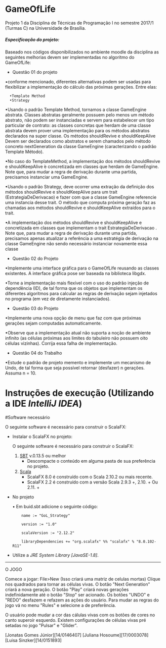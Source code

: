 GameOfLife
==========
Projeto 1 da Disciplina de Técnicas de Programação I no semestre 2017/1 (Turmas C) na Universidade de Brasília.

##### Especificação do projeto:
Baseado nos códigos disponibilizados no ambiente moodle da disciplina as seguintes melhorias devem ser implementadas no algoritmo do GameOfLife:


* Questão 01 do projeto

•conforme mencionado, diferentes alternativas podem ser usadas para flexibilizar a implementação do cálculo das próximas gerações.
    Entre elas:
    
      •Template Method
      •Strategy
      
•Usando o padrão Template Method, tornamos a classe GameEngine abstrata. Classes abstratas geralmente possuem pelo menos um método abstrato, não podem ser instanciadas e servem para estabelecer um tipo particular de contrato:  as classes concretas que herdam de uma classe abstrata devem prover uma implementação para os métodos abstratos declarados na super classe.  Os métodos shouldRevive e shouldKeepAlive
Devem ser declarados como abstratos e serem chamados pelo método concreto nextGeneration da classe GameEngine (caracterizando o padrão Template Método).

•No caso do TemplateMethod, a implementação dos métodos shouldRevive e shouldKeepAlive ́e concretizada em classes que herdam de GameEngine.  Note que, para mudar a regra de derivação durante uma partida, precisamos instanciar uma GameEngine.

•Usando o padrão Strategy, deve ocorrer uma extração da definição dos métodos shouldRevive e shouldKeepAlive para um trait (EstrategiaDeDerivacao) e fazer com que a classe GameEngine referencie uma instancia desse trait. O método que computa próxima geração faz as chamadas aos métodos shouldRevive e shouldKeepAlive extraídos para o trait.

•A implementação dos métodos shouldRevive e shouldKeepAlive e concretizada em classes que implementam o trait EstrategiaDeDerivacao . Note que, para mudar a regra de derivação durante uma partida, precisamos apenas atualizar a referência a uma estratégia de derivação na classe GameEngine não sendo necessário instanciar novamente essa classe
      
      
      
* Questão 02 do Projeto

•Implemente uma interface gráfica para o GameOfLife reusando as classes existentes.  A interface gráfica pose ser baseada na biblioteca libgdx.

•Torne a implementação mais flexível com o uso do padrão injeção de dependência (ID), de tal forma que os objetos que implementam os diferentes algoritmos para calcular as regras de derivação sejam injetados no programa (em vez de diretamente instanciados).




* Questão 03 do Projeto

•Implemente uma nova opção de menu que faz com que próximas gerações sejam computadas automaticamente. 

•Observe que a implementação atual não suporta a noção de ambiente infinito (as células próximas aos limites do tabuleiro não possuem oito células vizinhas).  Corrija essa falha de implementação.



* Questão 04 do Trabalho

•Estude o padrão de projeto memento e implemente um mecanismo de Undo, de tal forma que seja possível retornar (desfazer) n gerações.  Assuma n = 10.


Instruções de execução (Utilizando a IDE *IntelliJ IDEA*)
=========================================================


#Software necessário

O seguinte software é necessário para construir o ScalaFX:
* Instalar o ScalaFX no projeto:

   O seguinte software é necessário para construir o ScalaFX:   
 

  1. [SBT](http://www.scala-sbt.org/) v.0.13.5 ou melhor
     - Descompacte o conteúdo em alguma pasta de sua preferência no projeto.
  2. [Scala](http://www.scala.org/)
      - ScalaFX 8.0 é construído com o Scala 2.10.2 ou mais recente.
      - ScalaFX 2.2 é construído com a versão Scala 2.9.3 +, 2.10. + Ou 2.11. +



* No projeto 

  • Em buid.sbt adicione o seguinte código:

          name := "GoL_Strategy"

          version := "1.0"

          scalaVersion := "2.12.2"

          libraryDependencies += "org.scalafx" %% "scalafx" % "8.0.102-R11"


* Utilize a *JRE System Library [JavaSE-1.8]*.

------------------------------------------------------------------------------------------------------------------------
O JOGO

Comece a jogar: File>New   (Isso criará uma matriz de celulas mortas)
Clique nos quadrados para tornar as células vivas.
O botão "Next Generation" criará a nova geração.
O botão "Play" criará novas gerações indefinidamente até o botão "Stop" ser acionado.
Os botões "UNDO" e "REDO" desfazem e refazem as ações do usuário.
Para mudar as regras do jogo vá no menu "Rules" e selecione a de preferência.

O usuário pode mudar a cor das cálulas vivas com os botões de cores no canto superoir esquerdo.
Existem configurações de células vivas pré setadas no jogo "Pulsar" e "Glider".

[Jonatas Gomes Júnior][14/0146407] [Juliana Hosoume][17/0003078] [Luisa Sinzker][14/0151893]
